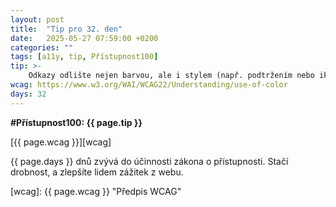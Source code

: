 ```yaml
---
layout: post
title:  "Tip pro 32. den"
date:   2025-05-27 07:59:00 +0200
categories: ""
tags: [a11y, tip, Přístupnost100]
tip: >- 
    Odkazy odlište nejen barvou, ale i stylem (např. podtržením nebo ikonou). Modrý podtržený text je standard. Pokud zvolíte jinou barvu, ponechte podtržení kvůli dostupnosti pro všechny uživatele.
wcag: https://www.w3.org/WAI/WCAG22/Understanding/use-of-color
days: 32
---
```

**#Přístupnost100: {{ page.tip }}**

[{{ page.wcag }}][wcag]

{{ page.days }} dnů zvývá do účinnosti zákona o přístupnosti. Stačí drobnost, a zlepšíte lidem zážitek z webu.

[wcag]: {{ page.wcag }} "Předpis WCAG"
